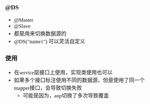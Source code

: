 <span  style="font-family: Simsun,serif; font-size: 17px; ">

### @DS

- @Master
- @Slave
- 都是用来切换数据源的
- @DS("name1") 可以灵活自定义

### 使用

- 在service层接口上使用，实现类使用也可以
- 如果多个接口标注使用不同的数据源，但是使用了同一个mapper接口，会导致切换失败
    - 可能是因为，aop切换了多次导致覆盖

</span>